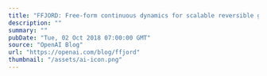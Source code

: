 ```yaml
---
title: "FFJORD: Free-form continuous dynamics for scalable reversible generative models"
description: ""
summary: ""
pubDate: "Tue, 02 Oct 2018 07:00:00 GMT"
source: "OpenAI Blog"
url: "https://openai.com/blog/ffjord"
thumbnail: "/assets/ai-icon.png"
---
```


